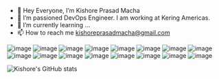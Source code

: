 - 👋 Hey Everyone, I’m Kishore Prasad Macha
- 👀 I’m passioned DevOps Engineer. I am working at Kering Americas.
- 🌱 I’m currently learning ...
- 📫 How to reach me kishoreprasadmacha@gmail.com


![image](https://github.com/Kishorepm01/Kishorepm01/assets/161185032/a12250e4-2eb9-4d1e-b7ea-493909fd46a8)
![image](https://github.com/Kishorepm01/Kishorepm01/assets/161185032/54ebb4e0-393e-4cf0-839b-1af91aa4f488)
![image](https://github.com/Kishorepm01/Kishorepm01/assets/161185032/ebd79419-00c3-4709-9374-317f7fa1aff0)
![image](https://github.com/Kishorepm01/Kishorepm01/assets/161185032/40756b85-6ecd-4f53-afe1-9a66857a13d3)
![image](https://github.com/Kishorepm01/Kishorepm01/assets/161185032/b31c7408-a448-4dca-a395-f6b11d3e03b4)
![image](https://github.com/Kishorepm01/Kishorepm01/assets/161185032/7388f16a-a11d-4f7f-b818-76ba29f74c44)
![image](https://github.com/Kishorepm01/Kishorepm01/assets/161185032/16fd95f2-59bb-4e17-a218-2c6643607e02)
![image](https://github.com/Kishorepm01/Kishorepm01/assets/161185032/91a0f185-72be-491e-9d97-1d0bf0794cbb)
![image](https://github.com/Kishorepm01/Kishorepm01/assets/161185032/89013186-8bcd-4f2a-ac18-ac0f71ccae9c)
![image](https://github.com/Kishorepm01/Kishorepm01/assets/161185032/719e83eb-3386-46dc-a9f5-a89514df06bc)
![image](https://github.com/Kishorepm01/Kishorepm01/assets/161185032/bc79c85b-61e0-4c7e-bdac-ba754ab852fb)
![image](https://github.com/Kishorepm01/Kishorepm01/assets/161185032/b9e4d553-5759-4269-b593-951f84a1a63a)
![image](https://github.com/Kishorepm01/Kishorepm01/assets/161185032/aedf8a2b-ab7c-4491-be19-baf3e40eac9f)
![image](https://github.com/Kishorepm01/Kishorepm01/assets/161185032/bc3212de-0721-4c37-b667-c6aea61f5e91)
![image](https://github.com/Kishorepm01/Kishorepm01/assets/161185032/2e4ab2e9-1fcc-49a6-98da-97ce5987483a)
![image](https://github.com/Kishorepm01/Kishorepm01/assets/161185032/f043775c-168c-436d-8d2d-ab2bc6d53a10)

![Kishore's GitHub stats](https://github-readme-stats.vercel.app/api?username=kishorepm01&show_icons=true&bg_color=DEG,COLOR1,COLOR2,COLOR3...COLOR10)

<!---
Kishorepm01/Kishorepm01 is a ✨ special ✨ repository because its `README.md` (this file) appears on your GitHub profile.
You can click the Preview link to take a look at your changes.
--->
          
